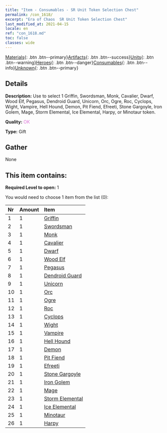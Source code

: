 ```yaml
---
title: "Item - Consumables - SR Unit Token Selection Chest"
permalink: /con_1618/
excerpt: "Era of Chaos  SR Unit Token Selection Chest"
last_modified_at: 2021-04-15
locale: en
ref: "con_1618.md"
toc: false
classes: wide
---
```

 [Materials](/Items/){: .btn .btn--primary}[Artifacts](/Items/Artifacts/){: .btn .btn--success}[Units](/Items/Units/){: .btn .btn--warning}[Heroes](/Items/Heroes/){: .btn .btn--danger}[Consumables](/Items/Consumables/){: .btn .btn--info}[Unknown](/Items/Unknown/){: .btn .btn--primary}

## Details
 **Description:** Use to select 1 Griffin, Swordsman, Monk, Cavalier, Dwarf, Wood Elf, Pegasus, Dendroid Guard, Unicorn, Orc, Ogre, Roc, Cyclops, Wight, Vampire, Hell Hound, Demon, Pit Fiend, Efreeti, Stone Gargoyle, Iron Golem, Mage, Storm Elemental, Ice Elemental, Harpy, or Minotaur token.

 **Quality:** <span style="color: #DA70D6">OK</span>

 **Type:** Gift

## Gather

  None

## This item contains:

 **Required Level to open:** 1

 You would need to choose 1 item from the list (0):

  | Nr | Amount |     Item    |
  |:---|:-------|:------------|
  | 1 | 1 | [Griffin](/Items/unt_192/) |  | 
  | 2 | 1 | [Swordsman](/Items/unt_193/) |  | 
  | 3 | 1 | [Monk](/Items/unt_194/) |  | 
  | 4 | 1 | [Cavalier ](/Items/unt_195/) |  | 
  | 5 | 1 | [Dwarf](/Items/unt_200/) |  | 
  | 6 | 1 | [Wood Elf](/Items/unt_201/) |  | 
  | 7 | 1 | [Pegasus](/Items/unt_202/) |  | 
  | 8 | 1 | [Dendroid Guard](/Items/unt_203/) |  | 
  | 9 | 1 | [Unicorn](/Items/unt_204/) |  | 
  | 10 | 1 | [Orc](/Items/unt_219/) |  | 
  | 11 | 1 | [Ogre](/Items/unt_220/) |  | 
  | 12 | 1 | [Roc](/Items/unt_221/) |  | 
  | 13 | 1 | [Cyclops](/Items/unt_222/) |  | 
  | 14 | 1 | [Wight](/Items/unt_210/) |  | 
  | 15 | 1 | [Vampire](/Items/unt_211/) |  | 
  | 16 | 1 | [Hell Hound](/Items/unt_228/) |  | 
  | 17 | 1 | [Demon](/Items/unt_229/) |  | 
  | 18 | 1 | [Pit Fiend](/Items/unt_230/) |  | 
  | 19 | 1 | [Efreeti](/Items/unt_231/) |  | 
  | 20 | 1 | [Stone Gargoyle](/Items/unt_236/) |  | 
  | 21 | 1 | [Iron Golem](/Items/unt_237/) |  | 
  | 22 | 1 | [Mage](/Items/unt_238/) |  | 
  | 23 | 1 | [Storm Elemental](/Items/unt_263/) |  | 
  | 24 | 1 | [Ice Elemental](/Items/unt_264/) |  | 
  | 25 | 1 | [Minotaur](/Items/unt_248/) |  | 
  | 26 | 1 | [Harpy](/Items/unt_245/) |  | 
